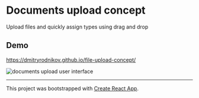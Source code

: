# Documents upload concept
Upload files and quickly assign types using drag and drop

## Demo
https://dmitryrodnikov.github.io/file-upload-concept/

<img alt="documents upload user interface" src="https://repository-images.githubusercontent.com/313107726/1a43ed00-2fd9-11eb-8b16-995b722b6b35">

---

This project was bootstrapped with [Create React App](https://github.com/facebook/create-react-app).
